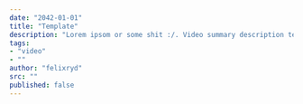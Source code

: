 ```yaml
---
date: "2042-01-01"
title: "Template"
description: "Lorem ipsom or some shit :/. Video summary description template"
tags:
- "video"
- ""
author: "felixryd"
src: ""
published: false
---
```

